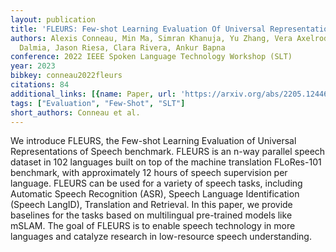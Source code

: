 ```yaml
---
layout: publication
title: 'FLEURS: Few-shot Learning Evaluation Of Universal Representations Of Speech'
authors: Alexis Conneau, Min Ma, Simran Khanuja, Yu Zhang, Vera Axelrod, Siddharth
  Dalmia, Jason Riesa, Clara Rivera, Ankur Bapna
conference: 2022 IEEE Spoken Language Technology Workshop (SLT)
year: 2023
bibkey: conneau2022fleurs
citations: 84
additional_links: [{name: Paper, url: 'https://arxiv.org/abs/2205.12446'}]
tags: ["Evaluation", "Few-Shot", "SLT"]
short_authors: Conneau et al.
---
```

We introduce FLEURS, the Few-shot Learning Evaluation of Universal
Representations of Speech benchmark. FLEURS is an n-way parallel speech dataset
in 102 languages built on top of the machine translation FLoRes-101 benchmark,
with approximately 12 hours of speech supervision per language. FLEURS can be
used for a variety of speech tasks, including Automatic Speech Recognition
(ASR), Speech Language Identification (Speech LangID), Translation and
Retrieval. In this paper, we provide baselines for the tasks based on
multilingual pre-trained models like mSLAM. The goal of FLEURS is to enable
speech technology in more languages and catalyze research in low-resource
speech understanding.